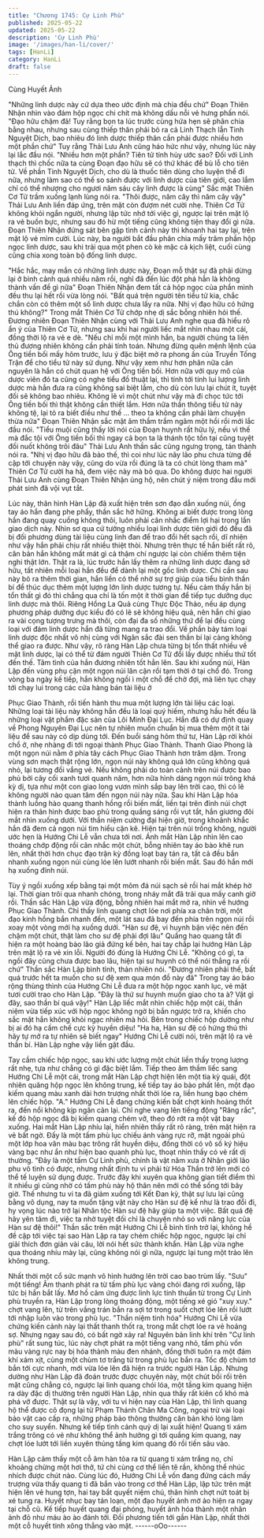 ```yaml
---
title: "Chương 1745: Cự Linh Phù"
published: 2025-05-22
updated: 2025-05-22
description: 'Cự Linh Phù'
image: '/images/han-li/cover/'
tags: [HanLi]
category: HanLi
draft: false
---
```


Cùng Huyết Ảnh

"Những linh dược này cứ dựa theo ước định mà chia đều chứ"
Đoạn Thiên Nhận nhìn vào đám hộp ngọc chi chít mà không dấu
nỗi vẻ hưng phấn nói.
"Đạo hữu chậm đã! Tuy rằng bọn ta lúc trước cùng hứa hẹn sẽ
phân chia bằng nhau, nhưng sau cùng thiếp thân phải bỏ ra cả
Linh Thạch lẫn Tinh Nguyệt Dịch, bao nhiêu đó linh dược thiếp
thân cần phải được nhiều hơn một phần chứ" Tuy rằng Thải Lưu
Anh cũng háo hức như vậy, nhưng lúc này lại lắc đầu nói.
"Nhiều hơn một phần? Tiên tử tính hủy ước sao? Đối với Linh
thạch thì chốc nữa ta cùng Đoạn đạo hữu sẽ có thứ khác để bù lỗ
cho tiên tử. Về phần Tinh Nguyệt Dịch, cho dù là thuốc tiên dùng
cho luyện thể đi nữa, nhưng làm sao có thể so sánh được với linh
dược của tiên giới, cao lắm chỉ có thể nhượng cho ngươi năm sáu
cây linh được là cùng" Sắc mặt Thiên Cơ Tử trầm xuống lạnh lùng
nói ra.
"Thôi được, năm cây thì năm cây vậy" Thải Lưu Anh liền đáp ứng,
trên mặt còn đượm nét cười nhẹ.
Thiên Cơ Tử không khỏi ngẩn người, nhưng lập tức nhớ tới việc
gì, ngược lại trên mặt lộ ra vẻ buồn bực, nhưng sau đó hừ một
tiếng cũng không tiện thay đổi gì nữa.
Đoạn Thiên Nhận đứng sát bên gặp tình cảnh này thì khoanh hai
tay lại, trên mặt lộ vẻ mỉm cười.
Lúc này, ba người bắt đầu phân chia mấy trăm phần hộp ngọc
linh dược, sau khi trải qua một phen cò kè mặc cả kịch liệt, cuối
cùng cũng chia xong toàn bộ đống linh dược.

"Hắc hắc, may mắn có những linh dược này, Đoạn mỗ thật sự đã
phải dừng lại ở bình cảnh quá nhiều năm rồi, nghĩ đã đến lúc đột
phá hẳn là không thành vấn đề gì nữa" Đoạn Thiên Nhận đem tất
cả hộp ngọc của phần mình đều thu lại hết rồi vừa lòng nói.
"Bất quá trên người tên tiểu tử kia, chắc chắn còn có thêm một số
linh dược chưa lấy ra nữa. Nhị vị đạo hữu có hứng thú không?"
Trong mắt Thiên Cơ Tử chớp nhẹ dị sắc bỗng nhiên hỏi thế.
Đương nhiên Đoạn Thiên Nhận cùng với Thải Lưu Anh nghe qua
đã hiểu rõ ẩn ý của Thiên Cơ Tử, nhưng sau khi hai người liếc
mắt nhìn nhau một cái, đồng thời lộ ra vẻ e dè.
"Nếu chỉ mỗi một mình hắn, ba người chúng ta liên thủ đương
nhiên không cần phải tính toán. Nhưng đừng quên mệnh lệnh của
Ông tiền bối mấy hôm trước, lưu ý đặc biệt mở ra phong ấn của
Truyền Tống Trận để cho tiểu tử này sử dụng. Như vậy xem như
hơn phân nữa căn nguyên là hắn có chút quan hệ với Ông tiền
bối. Hơn nữa với quy mô của dược viên đó ta cũng có nghe tiểu
đồ thuật lại, thì tính tới tính lui lượng linh dược mà hắn đưa ra
cũng không sai biệt lắm, cho dù còn lưu lại chút ít, tuyệt đối sẽ
không bao nhiêu. Không lẽ vì một chút như vậy mà đi chọc tức tới
Ông tiền bối thì thật không cần thiết lắm. Hơn nữa thần thông tiểu
tử này không tệ, lại tỏ ra biết điều như thế … theo ta không cần
phải làm chuyện thừa nữa" Đoạn Thiên Nhận sắc mặt âm thầm
trầm ngâm một hồi rồi mới lắc đầu nói.
"Tiểu muội cũng thấy lời nói của Đoạn huynh rất hữu lý, nếu vì thế
mà đắc tội với Ông tiền bối thì ngay cả bọn ta là thánh tộc tồn tại
cũng tuyệt đối nuốt không trôi đâu" Thải Lưu Anh thần sắc cũng
ngưng trọng, tán thành nói ra.
"Nhị vị đạo hữu đã bảo thế, thì coi như lúc nãy lão phu chưa từng
đề cập tới chuyện này vậy, cũng do vừa rồi đúng là ta có chút lòng
tham mà" Thiên Cơ Tử cười ha hã, đem việc này mà bỏ qua.
Do không được hai người Thải Lưu Anh cùng Đoạn Thiên Nhận
ủng hộ, nên chút ý niệm trong đầu mới phát sinh đã vội vụt tắt.

Lúc này, thân hình Hàn Lập đã xuất hiện trên sơn đạo dẫn xuống
núi, ống tay áo hắn đang phe phẩy, thần sắc hờ hững.
Không ai biết được trong lòng hắn đang quay cuồng không thôi,
luôn phải cân nhắc điểm lợi hại trong lần giao dịch này.
Nhìn sơ qua cứ tưởng nhiều loại linh dược tiên giới đó đều đã bị
đối phương dùng tài liệu cùng linh đan để trao đổi hết sạch rồi, dĩ
nhiên như vậy hắn phải chịu rất nhiều thiệt thòi. Nhưng trên thực
tế hắn biết rất rõ, căn bản hắn không mất mát gì cả thậm chí
ngược lại còn chiếm thêm tiện nghi thật lớn.
Thật ra là, lúc trước hắn lấy thêm ra những linh dược đang sở
hữu, tất nhiên mỗi loại hắn đều để dành lại một gốc linh dược. Chỉ
cần sau này bỏ ra thêm thời gian, hắn liền có thể nhờ sự trợ giúp
của tiểu bình thần bí để thúc dục thêm một lượng lớn linh dược
tương tự.
Nếu cảm thấy hắn bị tổn thất gì đó thì chẳng qua chỉ là tốn một ít
thời gian để tiếp tục dưỡng dục linh dược mà thôi.
Riêng Hồng La Quả cùng Thực Độc Thảo, nếu áp dụng phương
pháp dưỡng dục kiểu đó có lẽ sẽ không hiệu quả, nên hắn chỉ
giao ra vài cọng tượng trưng mà thôi, còn đại đa số những thứ để
lại đều cùng loại với đám linh dược hắn đã từng mang ra trao đổi.
Về phần bảy tám loại linh dược độc nhất vô nhị cùng với Ngân
sắc đài sen thần bí lại càng không thể giao ra được.
Như vậy, rõ ràng Hàn Lập chưa từng bị tổn thất nhiều về mặt linh
dược, lại có thể từ đám người Thiên Cơ Tử đổi lấy được nhiều
thứ tốt đến thế.
Tâm tình của hắn đương nhiên tốt hẳn lên.
Sau khi xuống núi, Hàn Lập đến vùng phụ cận một ngọn núi lân
cận rồi tạm thời ở tại chổ đó.
Trong vòng ba ngày kế tiếp, hắn không ngồi ì một chỗ để chờ đợi,
mà liên tục chạy tới chạy lui trong các cửa hàng bán tài liệu ở

Phục Giao Thành, rồi tiến hành thu mua một lượng lớn tài liệu các
loại.
Những loại tài liệu này không hẳn đều là loại quý hiếm, nhưng
hầu hết đều là những loại vật phẩm đặc sản của Lôi Minh Đại
Lục.
Hắn đã có dự định quay về Phong Nguyên Đại Lục nên tự nhiên
muốn chuẩn bị mua thêm một ít tài liệu để sau này có dịp dùng
tới.
Đến buổi sáng hôm thứ tư, Hàn Lập rời khỏi chổ ở, nhẹ nhàng đi
tới ngoại thành Phục Giao Thành.
Thanh Giao Phong là một ngọn núi nằm ở phía tây cách Phục
Giao Thành hơn trăm dặm.
Trong vùng sơn mạch thật rộng lớn, ngọn núi này không quá lớn
cũng không quá nhỏ, lại tương đối vắng vẻ. Nếu không phải do
toàn cảnh trên núi được bao phủ bởi cây cối xanh tươi quanh
năm, hơn nữa hình dáng ngọn núi trông khá kỳ dị, tựa như một
con giao long vươn mình sắp bay lên trời cao, thì có lẽ không
người nào quan tâm đến ngọn núi này nữa.
Sau khi Hàn Lập hóa thành luồng hào quang thanh hồng rồi biến
mất, liền tại trên đỉnh núi chợt hiện ra thân hình được bao phủ
trong quầng sáng rồi vụt tắt, hắn giương đôi mắt nhìn xuống dưới.
Với thần niệm cường đại hiện giờ, trong khoảnh khắc hắn đã đem
cả ngọn núi tìm hiểu cặn kẽ.
Hiện tại trên núi trống không, người ước hẹn là Hướng Chi Lễ vẫn
chưa tới nơi.
Ánh mắt Hàn Lập nhìn lên cao thoáng chớp động rồi cân nhắc
một chút, bỗng nhiên tay áo bào khẽ run lên, nhất thời hơn chục
đạo trận kỳ đồng loạt bay tán ra, tất cả đều bắn nhanh xuống
ngọn núi cùng lóe lên lướt nhanh rồi biến mất.
Sau đó hắn mới hạ xuống đỉnh núi.

Tùy ý ngồi xuống xếp bằng tại một mõm đá núi sạch sẽ rồi hai
mắt khép hờ lại.
Thời gian trôi qua nhanh chóng, trong nháy mắt đã trải qua mấy
canh giờ rồi.
Thần sắc Hàn Lập vừa động, bỗng nhiên hai mắt mở ra, nhìn về
hướng Phục Giao Thành. Chỉ thấy linh quang chợt lóe nơi phía xa
chân trời, một đạo kinh hồng bắn nhanh đến, một lát sau đã bay
đến phía trên ngọn núi rồi xoay một vòng mới hạ xuống dưới.
"Hàn sư đệ, vi huynh bận việc nên đến chậm một chút, thật làm
cho sư đệ phải đợi lâu" Quầng hao quang tắt đi hiện ra một hoàng
bào lão giả đứng kế bên, hai tay chắp lại hướng Hàn Lập trên mặt
lộ ra vẻ xin lỗi.
Người đó đúng là Hướng Chi Lễ.
"Không có gì, ta ngồi đây cũng chưa được bao lâu, hiện tại sư
huynh có thể nói thẳng ra rồi chứ" Thần sắc Hàn Lập bình tỉnh,
thản nhiên nói.
"Đương nhiên phải thế, bất quá trước hết ta muốn cho sư đệ xem
qua món đồ này đã" Trong tay áo báo rộng thùng thình của
Hướng Chi Lễ đưa ra một hộp ngọc xanh lục, vẻ mặt tươi cười
trao cho Hàn Lập.
"Đây là thứ sư huynh muốn giao cho ta à? Vật gì đây, sao thần bí
quá vậy!" Hàn Lập liếc mắt nhìn chiếc hộp một cái, thần niệm vừa
tiếp xúc với hộp ngọc không ngờ bị bắn ngược trở ra, khiến cho
sắc mặt hắn không khỏi ngạc nhiên mà hỏi.
Bên trong chiếc hộp dường như bị ai đó hạ cấm chế cực kỳ
huyền diệu!
"Ha ha, Hàn sư đệ có hứng thú thì hãy tự mở ra tự nhiên sẽ biết
ngay" Hướng Chi Lễ cười nói, trên mặt lộ ra vẻ thần bí.
Hàn Lập nghe vậy liền gật đầu.

Tay cầm chiếc hộp ngọc, sau khi ước lượng một chút liền thấy
trọng lượng rất nhẹ, tựa như chẳng có gì đặc biệt lắm.
Tiếp theo âm thầm liếc sang Hướng Chi Lễ một cái, trong mắt
Hàn Lập chợt hiện lên một tia kỳ quái, đột nhiên quăng hộp ngọc
lên không trung, kế tiếp tay áo bào phất lên, một đạo kiếm quang
màu xanh dài hơn trượng nhất thời lóe ra, liền hung bạo chém lên
chiếc hộp.
"A." Hướng Chi Lễ đang chứng kiến bất chợt kinh hoảng thốt ra,
đến nổi không kịp ngăn cản lại.
Chỉ nghe vang lên tiếng động "Răng rắc", kế đó hộp ngọc đã bị
kiếm quang chém vỡ, theo đó rớt ra một vật bay xuống.
Hai mắt Hàn Lập nhíu lại, hiển nhiên thấy rất rõ ràng, trên mặt
hiện ra vẻ bất ngờ.
Đấy là một tấm phù lục chiếu ánh vàng rực rỡ, mặt ngoài phủ một
lớp hoa văn màu bạc trông rất huyền diệu, đồng thời có vô số ký
hiệu vàng bạc như ẩn như hiện bao quanh phù lục, thoạt nhìn
thấy có vẻ rất dị thường.
"Đây là một tấm Cự Linh phù, chính là vật năm xưa ở Nhân giới
lão phu vô tình có được, nhưng nhất định tu vi phải từ Hóa Thần
trở lên mới có thể tế luyện sử dụng được. Trước đây khi xuyên
qua không gian tiết điểm thì ít nhiều gì cũng nhờ có tấm phù này
hộ thân nên mới có thể sống tới bây giờ. Thế nhưng tu vi ta đã
giảm xuống tới Kết Đan kỳ, thật sự lưu lại cũng bằng vô dụng, nay
ta muốn tặng vật này cho Hàn sư đệ kể như là trao đổi đi, hy vọng
lúc nào trở lại Nhân tộc Hàn sư đệ hãy giúp ta một việc. Bất quá
đệ hãy yên tâm đi, việc ta nhờ tuyệt đối chỉ là chuyện nhỏ so với
năng lực của Hàn sư đệ thôi!" Thần sắc trên mặt Hướng Chi Lễ
bình tĩnh trở lại, không hề đề cập tới việc tại sao Hàn Lập ra tay
chém chiếc hộp ngọc, ngược lại chỉ giải thích đơn giản vài câu, lời
nói hết sức thành khẩn.
Hàn Lập vừa nghe qua thoáng nhíu mày lại, cũng không nói gì
nữa, ngược lại tung một trảo lên không trung.

Nhất thời một cổ sức mạnh vô hình hướng lên trời cao bao trùm
lấy.
"Sưu" một tiếng! Âm thanh phát ra từ tấm phù lục vàng chói đang
rơi xuống, lập tức bị hắn bắt lấy.
Mơ hồ cảm ứng được linh lực tinh thuần từ trong Cự Linh phù
truyền ra, Hàn Lập trong lòng thoáng động, một tiếng xé gió "xuy
xuy." chợt vang lên, từ trên vầng trán bắn ra sợi tơ trong suốt chợt
lóe lên rồi lướt tới nhập luôn vào trong phù lục.
"Thần niệm tinh hóa" Hướng Chi Lễ vừa chứng kiến cảnh này lại
thất thanh thốt ra, trong mắt chợt lóe ra vẻ hoảng sợ.
Nhưng ngay sau đó, có bất ngờ xảy ra!
Nguyên bản linh khí trên "Cự linh phù" rất sung túc, lúc này chợt
phát ra một tiếng vang nhỏ, tấm phù vốn màu vàng rực nay bị hóa
thành màu đen nhánh, đồng thời tuôn ra một đám khí xám xịt,
cùng một chùm tơ trắng từ trong phù lục bắn ra.
Tốc độ chùm tơ bắn tới cực nhanh, mới vừa lóe lên đã hiện ra
trước người Hàn Lập.
Nhưng dường như Hàn Lập đã đoán trước được chuyện này, một
chút bối rối trên mặt cũng chẳng có, ngược lại linh quang chói lóa,
một tầng kim quang hiện ra dày đặc dị thường trên người Hàn
Lập, nhìn qua thấy rất kiên cố khó mà phá vỡ được.
Thật sự là vậy, với tu vi hiện nay của Hàn Lập, thì linh quang hộ
thể được cô đọng lại từ Phạm Thánh Chân Ma Công, ngoại trừ
vài loại bảo vật cao cấp ra, những pháp bảo thông thường căn
bản khó lòng làm cho suy suyển.
Nhưng kế tiếp tình cảnh quỷ dị lại xuất hiện!
Quang ti xám trắng trông có vẻ như không thể ảnh hưởng gì tới
quầng kim quang, nay chợt lóe lướt tới liền xuyên thủng tầng kim
quang đó rồi tiến sâu vào.

Hàn Lập cảm thấy một cỗ âm hàn tỏa ra từ quang ti xám trắng nọ,
chỉ khoảng chừng một hơi thở, tứ chi cùng cơ thể liền tê rần,
không thể nhúc nhích được chút nào.
Cùng lúc đó, Hướng Chi Lễ vốn đang đứng cách mấy trượng vừa
thấy quang ti đã bắn vào trong cơ thể Hàn Lập, lập tức trên mặt
hiện lên vẻ hung tợn, hai tay bắt quyết niệm chú, thân hình chợt
nứt toát bị xé tung ra.
Huyết nhục bay tán loạn, một đạo huyết ảnh mờ ảo hiện ra ngay
tại chỗ cũ.
Kế tiếp huyết quang đại phóng, huyết ảnh hóa thành một nhân
ảnh đỏ như máu ào ào đánh tới.
Đối phương tiến tới gần Hàn Lập, nhất thời một cỗ huyết tinh
xông thẳng vào mặt.
------oOo------
